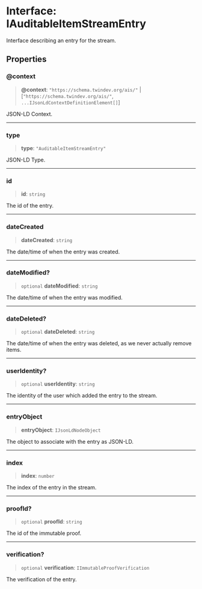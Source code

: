 # Interface: IAuditableItemStreamEntry

Interface describing an entry for the stream.

## Properties

### @context

> **@context**: `"https://schema.twindev.org/ais/"` \| \[`"https://schema.twindev.org/ais/"`, `...IJsonLdContextDefinitionElement[]`\]

JSON-LD Context.

***

### type

> **type**: `"AuditableItemStreamEntry"`

JSON-LD Type.

***

### id

> **id**: `string`

The id of the entry.

***

### dateCreated

> **dateCreated**: `string`

The date/time of when the entry was created.

***

### dateModified?

> `optional` **dateModified**: `string`

The date/time of when the entry was modified.

***

### dateDeleted?

> `optional` **dateDeleted**: `string`

The date/time of when the entry was deleted, as we never actually remove items.

***

### userIdentity?

> `optional` **userIdentity**: `string`

The identity of the user which added the entry to the stream.

***

### entryObject

> **entryObject**: `IJsonLdNodeObject`

The object to associate with the entry as JSON-LD.

***

### index

> **index**: `number`

The index of the entry in the stream.

***

### proofId?

> `optional` **proofId**: `string`

The id of the immutable proof.

***

### verification?

> `optional` **verification**: `IImmutableProofVerification`

The verification of the entry.
